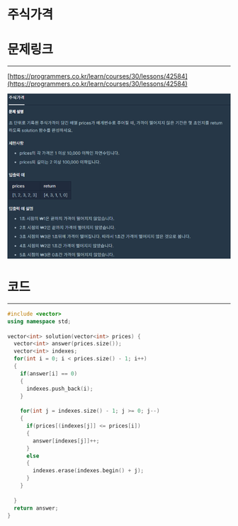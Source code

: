 # 주식가격

# 문제링크

---

[https://programmers.co.kr/learn/courses/30/lessons/42584](https://programmers.co.kr/learn/courses/30/lessons/42584)

![title](https://github.com/dddgg9511/algorithm/blob/master/Img/42584.png)

# 코드

---

```cpp
#include <vector>
using namespace std;

vector<int> solution(vector<int> prices) {
  vector<int> answer(prices.size());
  vector<int> indexes;
  for(int i = 0; i < prices.size() - 1; i++)
  {
    if(answer[i] == 0)
    {
      indexes.push_back(i);
    }
    
    for(int j = indexes.size() - 1; j >= 0; j--)
    {
      if(prices[(indexes[j]] <= prices[i])
      {
        answer[indexes[j]]++;
      }
      else
      {
        indexes.erase(indexes.begin() + j);
      }
    }

  }
  return answer;
}
```